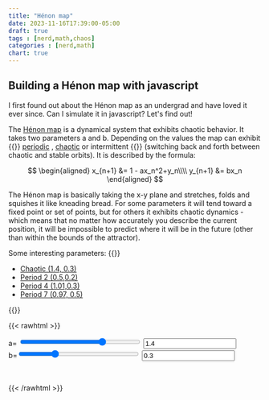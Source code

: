 ```yaml
---
title: "Hénon map"
date: 2023-11-16T17:39:00-05:00
draft: true
tags : [nerd,math,chaos]
categories : [nerd,math]
chart: true
---
```


## Building a Hénon map with javascript
I first found out about the Hénon map as an undergrad and have loved it ever since. Can I simulate it in javascript? Let's find out!

The [Hénon map](https://en.wikipedia.org/wiki/H%C3%A9non_map) is a dynamical system that exhibits chaotic behavior. It takes two 
parameters a and b. Depending on the values the map can exhibit 
{{<rawhtml>}} <a href="javascript:setValues(0.5,0.2);">periodic</a> 
, <a href="javascript:setValues(1.4,0.2);">chaotic</a>  or intermittent {{</rawhtml>}} (switching back and forth between 
chaotic and stable orbits).  It is described by the formula:

$$ 
\begin{aligned}  
x_{n+1} &=  1 - ax_n^2+y_n\\\\
y_{n+1}  &= bx_n 
\end{aligned}  
$$ 

The Hénon map is basically taking the x-y plane and stretches, folds and squishes it like kneading bread. For some parameters it will 
tend toward a fixed point or set of points, but for others it exhibits chaotic dynamics - which means that no matter how accurately 
you describe the current position, it will be impossible to predict where it will be in the future (other than within the bounds 
of the attractor).
<!--more--> 
Some interesting parameters:
{{<rawhtml>}}
<ul>
    <li> <a href="javascript:setValues(1.4,0.2);"> Chaotic (1.4, 0.3)</a> </li>
    <li> <a href="javascript:setValues(0.5,0.2);">Period 2 (0.5,0.2)</a> </li>
    <li> <a href="javascript:setValues(1.01,0.3);">Period 4 (1.01,0.3)</a> </li>
    <li> <a href="javascript:setValues(0.97,0.5);"> Period 7 (0.97, 0.5)</a> </li>
</ul>
{{</rawhtml>}} 


{{< rawhtml >}}
<script
src="https://cdnjs.cloudflare.com/ajax/libs/Chart.js/2.9.4/Chart.js">
</script>


<form>
    <!-- <button  type="button" onclick="javascript:runProj();">Run</button > <br/> -->
    <label>a=</label>
    <input type="range" min="1" max="100" value="70" class="slider" id="henonA" onchange="setA(this.value)" style="width:18em">
    <input type="text" id="lbla" value="1.4" onchange="setA2(this.value)"></input>
    <br/>
    <label>b=</label><input type="range" min="1" max="100" value="30" class="slider" id="henonB" onchange="setB(this.value)"  style="width:18em">
    <input type="text" id="lblb" value="0.3" onchange="setB2(this.value)"></input><br/>
</form>

<div id="Warn" style="color:red"> &nbsp; </div>
<canvas id="plot" style="width:600px; "></canvas>


<script>
    var a = 1.4;
    var b = 0.3; 
    const aMult = 0.02;
    const bMult = 0.005;
    var thechart = 0;

    function setValues(a1,b1) {
        setA2(a1);
        setB2(b1);
    }

    function isNumber(value) {
    return typeof value === 'number';
    }

    function setA(v) {
        a = v * aMult;
        document.getElementById("lbla").value = a;
        runProj();
    }

    function setB(v) {
        b = v * bMult;
        document.getElementById("lblb").value = b;
        runProj();
    }

    function setA2(v) {
        a = v;
        document.getElementById("henonA").value = a / aMult;
        runProj();
    }

    function setB2(v) {
        b = v;
        document.getElementById("henonB").value = b / bMult;
        runProj();
    }    


    function projectHenon(a,b) {
        var xx = Math.random() / 100.0;
        var yy = Math.random() / 100.0;
        var ret = [];

        var i;
        var tmp
        // run for a bit to approach the attractor
        for(i=1;i<5000;i++) {
            tmp = 1.0 - a * xx*xx + yy;
            yy = b * xx;
            xx = tmp;
        }

        var pt;
        for(i=1;i<1000;i++) {
            tmp = 1.0 - a * xx*xx + yy;
            yy = b * xx;
            xx = tmp;

            pt = {x: xx, y: yy};
            ret.push(pt);
        }

        if (Math.abs(xx) > 100) {
            document.getElementById("Warn").innerHTML = "Projection goes to infinity";
            //Warn
        } else {
            document.getElementById("Warn").innerHTML = "&nbsp;";
        }

        return ret;

    }


    function runProj() {
        //alert("CLEAR!");
        var chrt  = document.getElementById("plot").getContext("2d");
        //var data = [{x:1,y:2},{x:10,y:-2},{x:5,y:3}];
        var mapdat = projectHenon(a,b);
        //console.log(mapdat);
        const data = {
            datasets: [{
                data: mapdat,
                backgroundColor: 'rgb(0,0,220)'
                , radius: 1
                , color: 'rgb(255,255,255)'
            }],
        };        
        var config = {
            type: 'scatter',
            data: data,
            options: {
                tooltips: {enabled: false},
                hover: {mode: null},
                responsive: true,
                maintainAspectRatio: true,     
                aspectRatio: 1.0,           
                scales: {
                    yAxes : [{
                        ticks : {
                            max : 1.5,    
                            min : -1.5
                        }
                    }],
                    xAxes : [{
                        ticks : {
                            max : 1.5,    
                            min : -1.5
                        }
                    }],

                },                

                radius:1,
                legend: {
                    display:false
                }
            }
        };
        //var chartID = new Chart(chrt , config);
        if (thechart) {
            thechart.destroy();
            //var ctx = (a canvas context);
            chrt.width  = 600; // window.innerWidth;
            chrt.height = 600; //window.innerHeight;

        }
        thechart = new Chart(chrt , config);
    }



    setValues(1.4,0.3);
</script>



{{< /rawhtml >}}